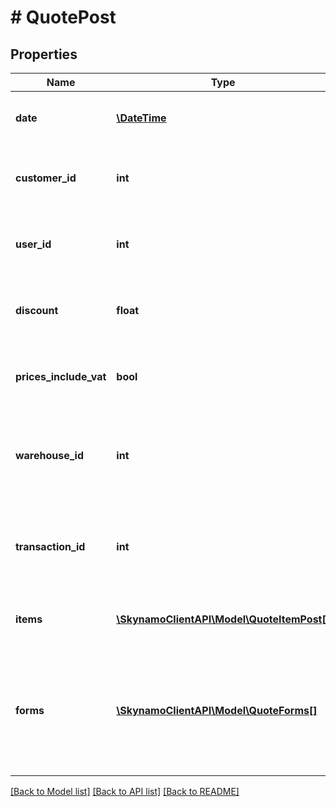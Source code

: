 # # QuotePost

## Properties

Name | Type | Description | Notes
------------ | ------------- | ------------- | -------------
**date** | [**\DateTime**](\DateTime.md) | The date when the quote was issued |
**customer_id** | **int** | The unique id of the customer that placed the quote |
**user_id** | **int** | The unique id of the user that placed the quote |
**discount** | **float** | The discount percentage on the quote | [optional]
**prices_include_vat** | **bool** | Indicates whether the price is vat inclusive or not | [optional]
**warehouse_id** | **int** | The unique identifier of the warehouse associated with the stock level | [optional]
**transaction_id** | **int** | The transaction id associated with files in order to link files | [optional]
**items** | [**\SkynamoClientAPI\Model\QuoteItemPost[]**](QuoteItemPost.md) | A list of items included in the quote |
**forms** | [**\SkynamoClientAPI\Model\QuoteForms[]**](QuoteForms.md) | Certain custom fields may be required depending on the custom fields that have been set up | [optional]

[[Back to Model list]](../../README.md#models) [[Back to API list]](../../README.md#endpoints) [[Back to README]](../../README.md)
